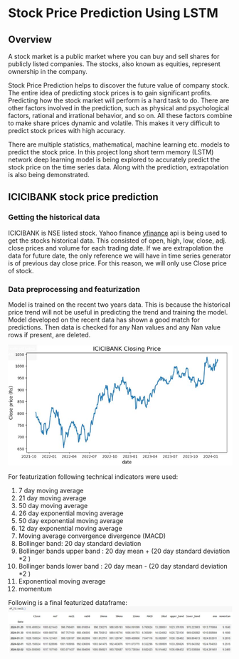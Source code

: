# Stock Price Prediction Using LSTM
## Overview
A stock market is a public market where you can buy and sell shares for publicly listed companies. The stocks, also known as equities, represent ownership in the company. 

Stock Price Prediction helps to discover the future value of company stock. The entire idea of predicting stock prices is to gain significant profits. Predicting how the stock market will perform is a hard task to do. There are other factors involved in the prediction, such as physical and psychological factors, rational and irrational behavior, and so on. All these factors combine to make share prices dynamic and volatile. This makes it very difficult to predict stock prices with high accuracy. 

There are multiple statistics, mathematical, machine learning etc. models to predict the stock price. In this project long short term memory (LSTM) network deep learning model is being explored to accurately predict the stock price on the time series data. Along with the prediction, extrapolation is also being demonstrated.

## ICICIBANK stock price prediction
### Getting the historical data
ICICIBANK is NSE listed stock. Yahoo finance [yfinance](https://pypi.org/project/yfinance/) api is being used to get the stocks historical data. This consisted of open, high, low, close, adj. close prices and volume for each trading date. If we are extrapolation the data for future date, the only reference we will have in time series generator is of previous day close price. For this reason, we will only use Close price of stock.

### Data preprocessing and featurization
Model is trained on the recent two years data. This is because the historical price trend will not be useful in predicting the trend and training the model. Model developed on the recent data has shown a good match for predictions.
Then data is checked for any Nan values and any Nan value rows if present, are deleted. 

![ICICIBANK Close Price Image](https://github.com/Swapnil-Ransing/TimeSeriesForecasting_StockPrice/blob/main/Images/ICICIBankClosePrice.JPG)

For featurization following technical indicators were used:
1. 7 day moving average
2. 21 day moving average
3. 50 day moving average
4. 26 day exponential moving average
5. 50 day exponential moving average
6. 12 day exponential moving average
7. Moving average convergence divergence (MACD)
8. Bollinger band: 20 day standard deviation
9. Bollinger bands upper band : 20 day mean + (20 day standard deviation *2 )
10. Bollinger bands lower band : 20 day mean - (20 day standard deviation *2 )
11. Exponentioal moving average
12. momentum

Following is a final featurized dataframe:
![ICICIBankFeaturizaedDf](https://github.com/Swapnil-Ransing/TimeSeriesForecasting_StockPrice/blob/main/Images/ICICIBankFeaturizaedDf.JPG)



